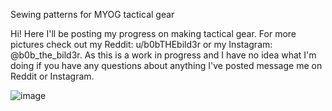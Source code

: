
Sewing patterns for MYOG tactical gear

Hi! Here I'll be posting my progress on making tactical gear.
For more pictures check out my Reddit: u/b0bTHEbild3r or my Instagram: @b0b_the_bild3r.
As this is a work in progress and I have no idea what I'm doing if you have any questions about anything I've posted message me on Reddit or Instagram.

![image](https://github.com/b0bTHEbilder/Patterns/assets/132055706/c2090a6f-36fd-4b99-9194-8c97633732e2)
